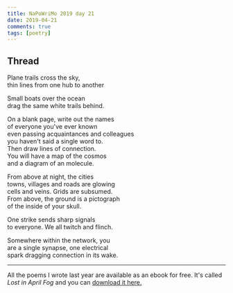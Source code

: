 ```yaml
---  
title: NaPoWriMo 2019 day 21  
date: 2019-04-21
comments: true  
tags: [poetry] 
---  
```

  
<h2>Thread</h2>  
<!-- /wp:heading -->  

  
<p>Plane trails cross the sky,<br />  
thin lines from one hub to another</p>  


  
<p>Small boats over the ocean<br />  
drag the same white trails behind.</p>  


  
<p>On a blank page, write out the names<br /> of everyone you've ever known<br /> even passing acquaintances and colleagues<br /> you haven't said a single word to. <br /> Then draw lines of connection.<br /> You will have a map of the cosmos<br /> and a diagram of an molecule.</p>  


  
<p>From above at night, the cities<br />  
towns, villages and roads are glowing<br />  
cells and veins. Grids are subsumed.<br />  
From above, the ground is a pictograph<br />  
of the inside of your skull.</p>  


  
<p>One strike sends sharp signals<br />  
to everyone. We all twitch and flinch.</p>  


  
<p>Somewhere within the network, you<br /> are a single synapse, one electrical<br /> spark dragging connection in its wake. </p>  


 
<hr class="wp-block-separator"/>  
 

<p>All the poems I wrote last year are available as an ebook for free. It's called <em>Lost in April Fog </em>and you can <a href="/aprilfog/">download it here. </a></p>  
